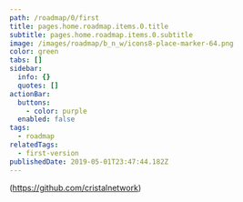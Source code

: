 ```yaml
---
path: /roadmap/0/first
title: pages.home.roadmap.items.0.title
subtitle: pages.home.roadmap.items.0.subtitle
image: /images/roadmap/b_n_w/icons8-place-marker-64.png
color: green
tabs: []
sidebar:
  info: {}
  quotes: []
actionBar:
  buttons:
    - color: purple
  enabled: false
tags:
  - roadmap
relatedTags:
  - first-version
publishedDate: 2019-05-01T23:47:44.182Z
---
```

(https://github.com/cristalnetwork)
